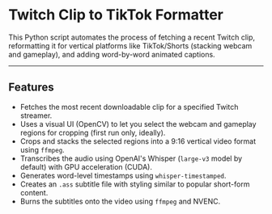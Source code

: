 # Twitch Clip to TikTok Formatter

This Python script automates the process of fetching a recent Twitch clip, reformatting it for vertical platforms like TikTok/Shorts (stacking webcam and gameplay), and adding word-by-word animated captions.

---

## Features

* Fetches the most recent downloadable clip for a specified Twitch streamer.
* Uses a visual UI (OpenCV) to let you select the webcam and gameplay regions for cropping (first run only, ideally).
* Crops and stacks the selected regions into a 9:16 vertical video format using `ffmpeg`.
* Transcribes the audio using OpenAI's Whisper (`large-v3` model by default) with GPU acceleration (CUDA).
* Generates word-level timestamps using `whisper-timestamped`.
* Creates an `.ass` subtitle file with styling similar to popular short-form content.
* Burns the subtitles onto the video using `ffmpeg` and NVENC.

